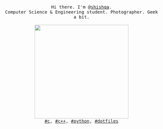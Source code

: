 <p align="center" font-weight="bold">
  <!-- INFO --> 
  <samp>
    Hi there. I'm <a href="https://shishqa.xyz/">@shishqa</a>.<br>
    Computer Science & Engineering student. Photographer. Geek a bit.<br>
  </samp>
  <br>
  <a href="https://github.com/Shishqa?tab=repositories">
    <img src="https://media.giphy.com/media/du3J3cXyzhj75IOgvA/giphy.gif" width="300"/>
  </a>
  <br>
  <samp>
    <a href="https://github.com/Shishqa?tab=repositories&q=&type=&language=c&sort=">#c</a>,
    <a href="https://github.com/Shishqa?tab=repositories&q=&type=&language=c%2B%2B&sort=">#c++</a>,
    <a href="https://github.com/Shishqa?tab=repositories&q=&type=&language=python&sort=">#python</a>,
    <a href="https://github.com/Shishqa/dotfiles">#dotfiles</a>
    <br>
  </samp>
</p>
